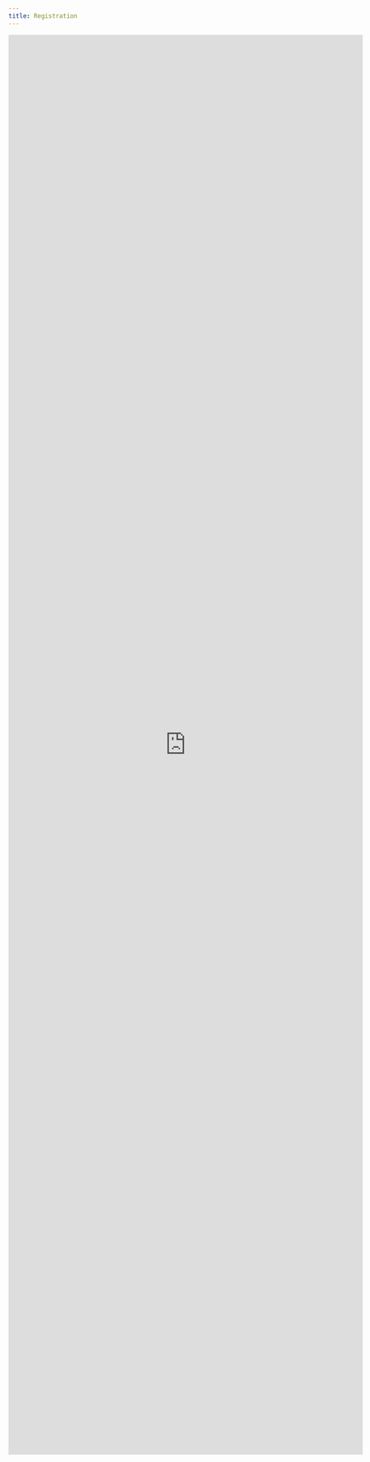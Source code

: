 ```yaml
---
title: Registration
---
```


<iframe src="https://docs.google.com/forms/d/e/1FAIpQLScm_jN0xnfe5AbctYEythEw6j3zKaaqt5VsmGHRDBB9kE4leg/viewform?embedded=true" scrolling="no" width="700" height="2800" frameborder="0" marginheight="0" marginwidth="0">Loading…</iframe>
